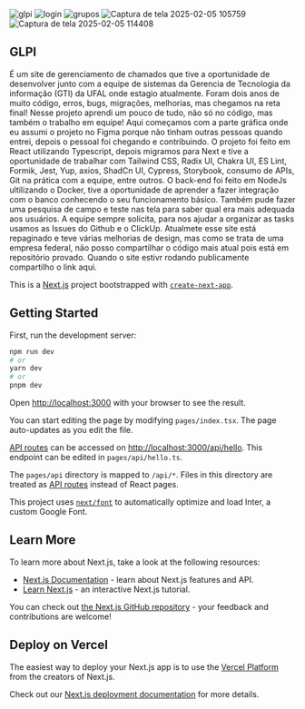 ![glpi](https://github.com/user-attachments/assets/e9fdaece-65fb-4980-92db-c10f5192c30b)
![login](https://github.com/user-attachments/assets/e5c8e133-32c0-41b5-abea-c89cb68b4620)
![grupos](https://github.com/user-attachments/assets/75607e48-44a8-4a47-99e1-d77e6c5ed804)
![Captura de tela 2025-02-05 105759](https://github.com/user-attachments/assets/9278f0b2-1888-4461-b3d5-9e488b620ae9)
![Captura de tela 2025-02-05 114408](https://github.com/user-attachments/assets/d96e0510-de02-42da-b332-7ac481b8b7f8)

## GLPI

É um site de gerenciamento de chamados que tive a oportunidade de desenvolver junto com a equipe de sistemas da Gerencia de Tecnologia da informação (GTI) da UFAL onde estagio atualmente. Foram dois anos de muito código, erros, bugs, migrações, melhorias, mas chegamos na reta final! Nesse projeto aprendi um pouco de tudo, não só no código, mas também o trabalho em equipe! Aqui começamos com a parte gráfica onde eu assumi o projeto no Figma porque não tinham outras pessoas quando entrei, depois o pessoal foi chegando e contribuindo. O projeto foi feito em React utilizando Typescript, depois migramos para Next e tive a oportunidade de trabalhar com Tailwind CSS, Radix UI, Chakra UI, ES Lint, Formik, Jest, Yup, axios, ShadCn UI, Cypress, Storybook, consumo de APIs, Git na prática com a equipe, entre outros. O back-end foi feito em NodeJs ultilizando o Docker, tive a oportunidade de aprender a fazer integração com o banco conhecendo o seu funcionamento básico. Também pude fazer uma pesquisa de campo e teste nas tela para saber qual era mais adequada aos usuários. A equipe sempre solícita, para nos ajudar a organizar as tasks usamos as Issues do Github e o ClickUp. Atualmete esse site está repaginado e teve várias melhorias de design, mas como se trata de uma empresa federal, não posso compartilhar o código mais atual pois está em repositório provado. Quando o site estivr rodando publicamente compartilho o link aqui.



This is a [Next.js](https://nextjs.org/) project bootstrapped with [`create-next-app`](https://github.com/vercel/next.js/tree/canary/packages/create-next-app).

## Getting Started

First, run the development server:

```bash
npm run dev
# or
yarn dev
# or
pnpm dev
```

Open [http://localhost:3000](http://localhost:3000) with your browser to see the result.

You can start editing the page by modifying `pages/index.tsx`. The page auto-updates as you edit the file.

[API routes](https://nextjs.org/docs/api-routes/introduction) can be accessed on [http://localhost:3000/api/hello](http://localhost:3000/api/hello). This endpoint can be edited in `pages/api/hello.ts`.

The `pages/api` directory is mapped to `/api/*`. Files in this directory are treated as [API routes](https://nextjs.org/docs/api-routes/introduction) instead of React pages.

This project uses [`next/font`](https://nextjs.org/docs/basic-features/font-optimization) to automatically optimize and load Inter, a custom Google Font.

## Learn More

To learn more about Next.js, take a look at the following resources:

- [Next.js Documentation](https://nextjs.org/docs) - learn about Next.js features and API.
- [Learn Next.js](https://nextjs.org/learn) - an interactive Next.js tutorial.

You can check out [the Next.js GitHub repository](https://github.com/vercel/next.js/) - your feedback and contributions are welcome!

## Deploy on Vercel

The easiest way to deploy your Next.js app is to use the [Vercel Platform](https://vercel.com/new?utm_medium=default-template&filter=next.js&utm_source=create-next-app&utm_campaign=create-next-app-readme) from the creators of Next.js.

Check out our [Next.js deployment documentation](https://nextjs.org/docs/deployment) for more details.
